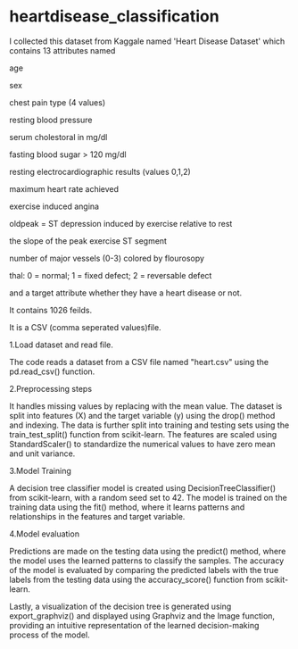 # heartdisease_classification

I collected this dataset from Kaggale named 'Heart Disease Dataset' which contains 13 attributes named 

age

sex

chest pain type (4 values)

resting blood pressure

serum cholestoral in mg/dl

fasting blood sugar > 120 mg/dl

resting electrocardiographic results (values 0,1,2)

maximum heart rate achieved

exercise induced angina

oldpeak = ST depression induced by exercise relative to rest

the slope of the peak exercise ST segment

number of major vessels (0-3) colored by flourosopy

thal: 0 = normal; 1 = fixed defect; 2 = reversable defect

and a target attribute whether they have a heart disease or not.

It contains 1026 feilds.

It is a CSV (comma seperated values)file.


1.Load dataset and read file.

The code reads a dataset from a CSV file named "heart.csv" using the pd.read_csv() function.

2.Preprocessing steps

It handles missing values by replacing with the mean value.
The dataset is split into features (X) and the target variable (y) using the drop() method and indexing.
The data is further split into training and testing sets using the train_test_split() function from scikit-learn.
The features are scaled using StandardScaler() to standardize the numerical values to have zero mean and unit variance.

3.Model Training 

A decision tree classifier model is created using DecisionTreeClassifier() from scikit-learn, with a random seed set to 42.
The model is trained on the training data using the fit() method, where it learns patterns and relationships in the features and target variable.

4.Model evaluation

Predictions are made on the testing data using the predict() method, where the model uses the learned patterns to classify the samples.
The accuracy of the model is evaluated by comparing the predicted labels with the true labels from the testing data using the accuracy_score() function from scikit-learn.

Lastly, a visualization of the decision tree is generated using export_graphviz() and displayed using Graphviz and the Image function, providing an intuitive representation of the learned decision-making process of the model.




